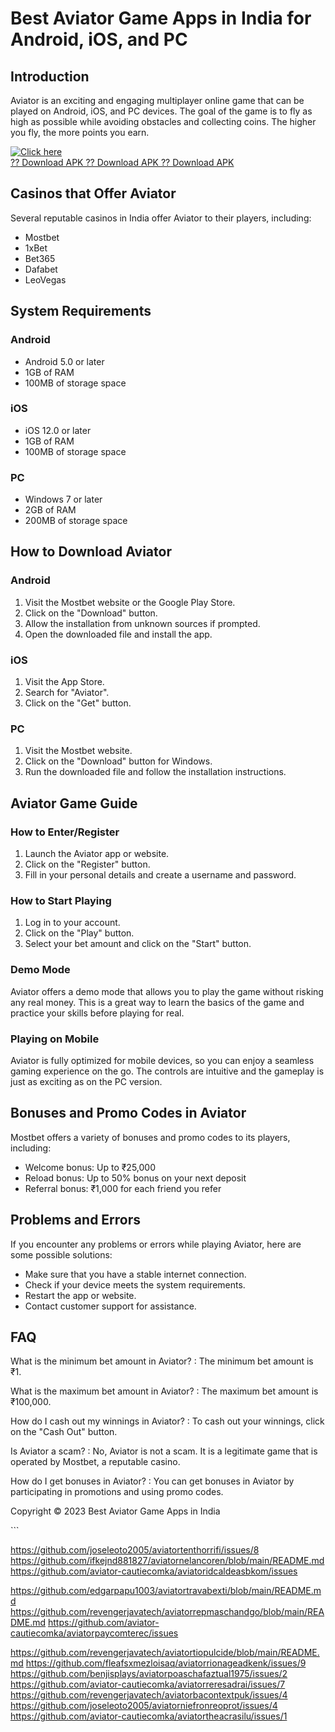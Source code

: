 # Best Aviator Game Apps in India for Android, iOS, and PC

## Introduction

Aviator is an exciting and engaging multiplayer online game that can be
played on Android, iOS, and PC devices. The goal of the game is to fly
as high as possible while avoiding obstacles and collecting coins. The
higher you fly, the more points you earn.

[![Click
here](https://readscoops.com/wp-content/uploads/2023/03/Readscoop-aviator-1-1.jpg)](https://traff.sbs/deff?key=best+aviator+game+app)\
[?? Download APK ?? Download APK ?? Download
APK](https://traff.sbs/deff?key=best+aviator+game+app)

## Casinos that Offer Aviator

Several reputable casinos in India offer Aviator to their players,
including:

-   Mostbet
-   1xBet
-   Bet365
-   Dafabet
-   LeoVegas

## System Requirements

### Android

-   Android 5.0 or later
-   1GB of RAM
-   100MB of storage space

### iOS

-   iOS 12.0 or later
-   1GB of RAM
-   100MB of storage space

### PC

-   Windows 7 or later
-   2GB of RAM
-   200MB of storage space

## How to Download Aviator

### Android

1.  Visit the Mostbet website or the Google Play Store.
2.  Click on the "Download" button.
3.  Allow the installation from unknown sources if prompted.
4.  Open the downloaded file and install the app.

### iOS

1.  Visit the App Store.
2.  Search for "Aviator".
3.  Click on the "Get" button.

### PC

1.  Visit the Mostbet website.
2.  Click on the "Download" button for Windows.
3.  Run the downloaded file and follow the installation instructions.

## Aviator Game Guide

### How to Enter/Register

1.  Launch the Aviator app or website.
2.  Click on the "Register" button.
3.  Fill in your personal details and create a username and password.

### How to Start Playing

1.  Log in to your account.
2.  Click on the "Play" button.
3.  Select your bet amount and click on the "Start" button.

### Demo Mode

Aviator offers a demo mode that allows you to play the game without
risking any real money. This is a great way to learn the basics of the
game and practice your skills before playing for real.

### Playing on Mobile

Aviator is fully optimized for mobile devices, so you can enjoy a
seamless gaming experience on the go. The controls are intuitive and the
gameplay is just as exciting as on the PC version.

## Bonuses and Promo Codes in Aviator

Mostbet offers a variety of bonuses and promo codes to its players,
including:

-   Welcome bonus: Up to ₹25,000
-   Reload bonus: Up to 50% bonus on your next deposit
-   Referral bonus: ₹1,000 for each friend you refer

## Problems and Errors

If you encounter any problems or errors while playing Aviator, here are
some possible solutions:

-   Make sure that you have a stable internet connection.
-   Check if your device meets the system requirements.
-   Restart the app or website.
-   Contact customer support for assistance.

## FAQ

What is the minimum bet amount in Aviator?
:   The minimum bet amount is ₹1.

What is the maximum bet amount in Aviator?
:   The maximum bet amount is ₹100,000.

How do I cash out my winnings in Aviator?
:   To cash out your winnings, click on the "Cash Out" button.

Is Aviator a scam?
:   No, Aviator is not a scam. It is a legitimate game that is operated
    by Mostbet, a reputable casino.

How do I get bonuses in Aviator?
:   You can get bonuses in Aviator by participating in promotions and
    using promo codes.

Copyright © 2023 Best Aviator Game Apps in India

\`\`\`

https://github.com/joseleoto2005/aviatortenthorrifi/issues/8
https://github.com/ifkejnd881827/aviatornelancoren/blob/main/README.md
https://github.com/aviator-cautiecomka/aviatoridcaldeasbkom/issues

https://github.com/edgarpapu1003/aviatortravabexti/blob/main/README.md
https://github.com/revengerjavatech/aviatorrepmaschandgo/blob/main/README.md
https://github.com/aviator-cautiecomka/aviatorpaycomterec/issues

https://github.com/revengerjavatech/aviatortiopulcide/blob/main/README.md
https://github.com/fleafsxmezloisaq/aviatorrionageadkenk/issues/9
https://github.com/benjisplays/aviatorpoaschafaztual1975/issues/2
https://github.com/aviator-cautiecomka/aviatorreresadrai/issues/7
https://github.com/revengerjavatech/aviatorbacontextpuk/issues/4
https://github.com/joseleoto2005/aviatorniefronreoprot/issues/4
https://github.com/aviator-cautiecomka/aviatortheacrasilu/issues/1
